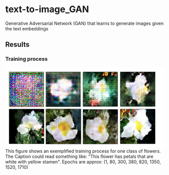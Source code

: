 # text-to-image_GAN
Generative Adversarial Network (GAN) that learns to generate images given the text embeddings
## Results
### Training process
![img](img/process.png)
This figure shows an exemplified training process for one class of flowers. The Caption could read something like: "This flower has petals that are white with yellow stamen". Epochs are approx: (1, 80, 300, 380, 820, 1350, 1520, 1710)
